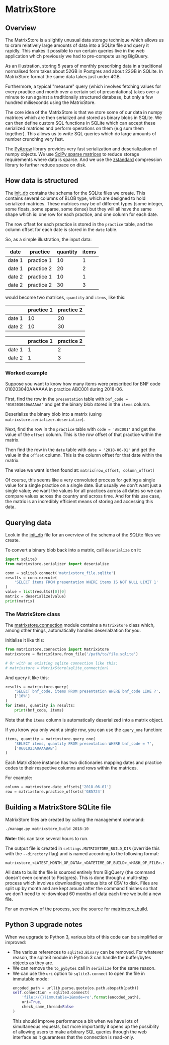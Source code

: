 # MatrixStore


## Overview

The MatrixStore is a slightly unusual data storage technique which
allows us to cram relatively large amounts of data into a SQLite file
and query it rapidly. This makes it possible to run certain queries live
in the web application which previously we had to pre-compute using
BigQuery.

As an illustration, storing 5 years of monthly prescribing data in a
traditional normalised form takes about 52GB in Postgres and about 22GB
in SQLite. In MatrixStore format the same data takes just under 4GB.

Furthermore, a typical "measure" query (which involves fetching values
for every practice and month over a certain set of presentations) takes
over a minute to run against a traditionally structured database, but
only a few hundred miliseconds using the MatrixStore.

The core idea of the MatrixStore is that we store some of our data in
numpy matrices which are then serialized and stored as binary blobs in
SQLite. We can then define custom SQL functions in SQLite which can
accept these serialized matrices and perform operations on them (e.g sum
them together). This allows us to write SQL queries which do large
amounts of number crunching very fast.

The [PyArrow](https://arrow.apache.org/docs/python/) library provides
very fast serialization and deserialization of numpy objects. We use
[SciPy sparse matrices](https://docs.scipy.org/doc/scipy/reference/sparse.html)
to reduce storage requirements where data is sparse. And we use the
[zstandard](https://github.com/indygreg/python-zstandard) compression
library to further reduce space on disk.


## How data is structured

The [init_db](./build/init_db.py) contains the schema for the SQLite
files we create. This contains several columns of BLOB type, which are
designed to hold serialized matrices. These matrices may be of different
types (some integer, some floats, some sparse, some dense) but they will
all have the same shape which is: one row for each practice, and one
column for each date.

The row offset for each practice is stored in the `practice` table, and
the column offset for each date is stored in the `date` table.

So, as a simple illustration, the input data:

date | practice | quantity | items
-- | -- | -- | --
date 1 | practice 1 | 10 | 1
date 1 | practice 2 | 20 | 2
date 2 | practice 1 | 10 | 1
date 2 | practice 2 | 30 | 3

would become two matrices, `quantity` and `items`, like this:

  | practice 1 | practice 2
-- | -- | --
date 1 | 10 | 20
date 2 | 10 | 30

  | practice 1 | practice 2
-- | -- | --
date 1 | 1 | 2
date 2 | 1 | 3


### Worked example

Suppose you want to know how many items were prescribed for BNF code
010203040AAAAAA in practice ABC001 during 2018-06.

First, find the row in the `presentation` table with `bnf_code =
'010203040AAAAAA'` and get the binary blob stored in the `items` column.

Deserialize the binary blob into a matrix (using `matrixstore.serializer.deserialize`).

Next, find the row in the `practice` table with `code = 'ABC001'` and
get the value of the `offset` column. This is the row offset of that
practice within the matrix.

Then find the row in the `date` table with `date = '2018-06-01'` and get
the value in the `offset` column. This is the column offset for that
date within the matrix.

The value we want is then found at: `matrix[row_offset, column_offset]`

Of course, this seems like a very convoluted process for getting a
single value for a single practice on a single date. But usually we
don't want just a single value; we want the values for all practices
across all dates so we can compare values across the country and across
time. And for this use case, the matrix is an incredibly efficient means
of storing and accessing this data.


## Querying data

Look in the [init_db](./build/init_db.py) file for an overview of the
schema of the SQLite files we create.

To convert a binary blob back into a matrix, call `deserialize` on it:

```python
import sqlite3
from matrixstore.serializer import deserialize

conn = sqlite3.connect('matrixstore_file.sqlite')
results = conn.execute(
    'SELECT items FROM presentation WHERE items IS NOT NULL LIMIT 1'
)
value = list(results)[0][0]
matrix = deserialize(value)
print(matrix)
```

### The MatrixStore class

The [matrixstore.connection](./connection.py) module contains a
`MatrixStore` class which, among other things, automatically handles
deserialzation for you.

Initialise it like this:
```python
from matrixstore.connection import MatrixStore
matrixstore = MatrixStore.from_file('/path/to/file.sqlite')

# Or with an existing sqlite connection like this:
# matrixstore = MatrixStore(sqlite_connection)
```

And query it like this:
```python
results = matrixstore.query(
    'SELECT bnf_code, items FROM presentation WHERE bnf_code LIKE ?',
    ['10%']
)
for items, quantity in results:
    print(bnf_code, items)
```

Note that the `items` column is automatically deserialized into a matrix
object.

If you know you only want a single row, you can use the `query_one`
function:
```python
items, quantity = matrixstore.query_one(
    'SELECT items, quantity FROM presentation WHERE bnf_code = ?',
    ['0601023A0AAABAB']
)
```

Each MatrixStore instance has two dictionaries mapping dates and
practice codes to their respective columns and rows within the matrices.

For example:
```python
column = matrixstore.date_offsets['2018-06-01']
row = matrixstore.practice_offsets['G85724']
```


## Building a MatrixStore SQLite file

MatrixStore files are created by calling the management command:

```sh
./manage.py matrixstore_build 2018-10
```

**Note**: this can take several hours to run.

The output file is created in `settings.MATRIXSTORE_BUILD_DIR` (override
this with the `--directory` flag) and is named according to the
following format:
```
matrixstore_<LATEST_MONTH_OF_DATA>_<DATETIME_OF_BUILD>_<HASH_OF_FILE>.sqlite
```

All data to build the file is sourced entirely from BigQuery (the
command doesn't even connect to Postgres). This is done through a
multi-step process which involves downloading various bits of CSV to
disk. Files are split up by month and are kept around after the command
finishes so that we don't need to re-download 60 months of data each
time we build a new file.

For an overview of the process, see the source for
[matrixstore_build](./management/commands/matrixstore_build.py).


## Python 3 upgrade notes

When we upgrade to Python 3, various bits of this code can be simplified
or improved:
 * The various references to `sqlite3.Binary` can be removed. For
   whatever reason, the sqlite3 module in Python 3 can handle the
   buffer/bytes objects as they are.
 * We can remove the `to_pybytes` call in `serialize` for the same
   reason.
 * We can use the `uri` option to `sqlite3.connect` to open the file in
   immutable mode:
   ```python
   encoded_path = urllib.parse.quote(os.path.abspath(path))
   self.connection = sqlite3.connect(
       'file://{}?immutable=1&mode=ro'.format(encoded_path),
       uri=True,
       check_same_thread=False
   )
   ```
   This should improve performance a bit when we have lots of
   simultaneous requests, but more importantly it opens up the possiblity
   of allowing users to make arbitrary SQL queries through the web
   interface as it guarantees that the connection is read-only.
